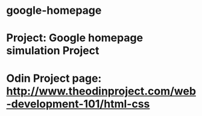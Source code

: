 # google-homepage
#
# Project: Google homepage simulation Project
#
# Odin Project page: http://www.theodinproject.com/web-development-101/html-css
